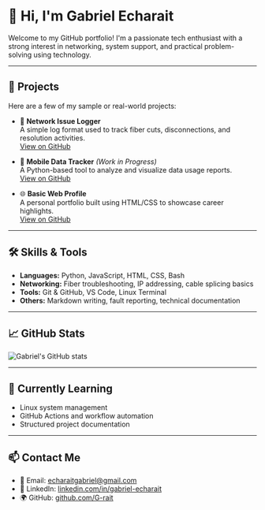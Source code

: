 # 👋 Hi, I'm Gabriel Echarait

Welcome to my GitHub portfolio! I'm a passionate tech enthusiast with a strong interest in networking, system support, and practical problem-solving using technology.

---

## 🚀 Projects

Here are a few of my sample or real-world projects:

- 🔧 **Network Issue Logger**  
  A simple log format used to track fiber cuts, disconnections, and resolution activities.  
  [View on GitHub](https://github.com/G-rait/network-issue-logger)

- 📱 **Mobile Data Tracker** *(Work in Progress)*  
  A Python-based tool to analyze and visualize data usage reports.  
  [View on GitHub](https://github.com/G-rait/mobile-data-tracker)

- 🌐 **Basic Web Profile**  
  A personal portfolio built using HTML/CSS to showcase career highlights.  
  [View on GitHub](https://github.com/G-rait/web-portfolio)

---

## 🛠️ Skills & Tools

- **Languages:** Python, JavaScript, HTML, CSS, Bash  
- **Networking:** Fiber troubleshooting, IP addressing, cable splicing basics  
- **Tools:** Git & GitHub, VS Code, Linux Terminal  
- **Others:** Markdown writing, fault reporting, technical documentation

---

## 📈 GitHub Stats

![Gabriel's GitHub stats](https://github-readme-stats.vercel.app/api?username=G-rait&show_icons=true&theme=radical)

---

## 🌱 Currently Learning

- Linux system management  
- GitHub Actions and workflow automation  
- Structured project documentation  

---

## 📫 Contact Me

- 📧 Email: echaraitgabriel@gmail.com  
- 💼 LinkedIn: [linkedin.com/in/gabriel-echarait](https://linkedin.com/in/gabriel-echarait)  
- 🌍 GitHub: [github.com/G-rait](https://github.com/G-rait)
